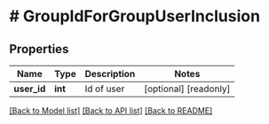 # # GroupIdForGroupUserInclusion

## Properties

Name | Type | Description | Notes
------------ | ------------- | ------------- | -------------
**user_id** | **int** | Id of user | [optional] [readonly]

[[Back to Model list]](../../README.md#models) [[Back to API list]](../../README.md#endpoints) [[Back to README]](../../README.md)
